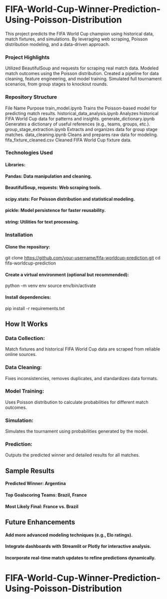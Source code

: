 # FIFA-World-Cup-Winner-Prediction-Using-Poisson-Distribution
This project predicts the FIFA World Cup champion using historical data, match fixtures, and simulations. By leveraging web scraping, Poisson distribution modeling, and a data-driven approach.
### Project Highlights
Utilized BeautifulSoup and requests for scraping real match data.
Modeled match outcomes using the Poisson distribution.
Created a pipeline for data cleaning, feature engineering, and model training.
Simulated full tournament scenarios, from group stages to knockout rounds.
### Repository Structure
File Name	Purpose
train_model.ipynb	Trains the Poisson-based model for predicting match results.
historical_data_analysis.ipynb	Analyzes historical FIFA World Cup data for patterns and insights.
generate_dictionary.ipynb	Generates a dictionary of useful references (e.g., teams, groups, etc.).
group_stage_extraction.ipynb	Extracts and organizes data for group stage matches.
data_cleaning.ipynb	Cleans and prepares raw data for modeling.
fifa_fixture_cleaned.csv	Cleaned FIFA World Cup fixture data.
### Technologies Used
#### Libraries:
#### Pandas: Data manipulation and cleaning.
#### BeautifulSoup, requests: Web scraping tools.
#### scipy.stats: For Poisson distribution and statistical modeling.
#### pickle: Model persistence for faster reusability.
#### string: Utilities for text processing.

### Installation
#### Clone the repository:
git clone https://github.com/your-username/fifa-worldcup-prediction.git
cd fifa-worldcup-prediction
#### Create a virtual environment (optional but recommended):
python -m venv env
source env/bin/activate
#### Install dependencies:
pip install -r requirements.txt

## How It Works
### Data Collection:

Match fixtures and historical FIFA World Cup data are scraped from reliable online sources.
### Data Cleaning:

Fixes inconsistencies, removes duplicates, and standardizes data formats.
### Model Training:

Uses Poisson distribution to calculate probabilities for different match outcomes.
### Simulation:

Simulates the tournament using probabilities generated by the model.
### Prediction:

Outputs the predicted winner and detailed results for all matches.

## Sample Results
#### Predicted Winner: Argentina
#### Top Goalscoring Teams: Brazil, France
#### Most Likely Final: France vs. Brazil

## Future Enhancements
#### Add more advanced modeling techniques (e.g., Elo ratings).
#### Integrate dashboards with Streamlit or Plotly for interactive analysis.
#### Incorporate real-time match updates to refine predictions dynamically.


# FIFA-World-Cup-Winner-Prediction-Using-Poisson-Distribution
